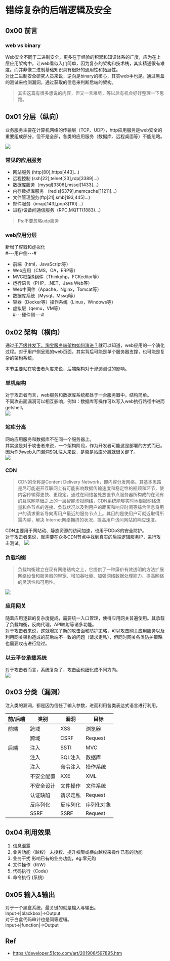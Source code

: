 # 错综复杂的后端逻辑及安全

## 0x00 前言
### web vs binary
Web安全不同于二进制安全，更多在于经验的积累和知识体系的广度，应为在上层应用架构中，让web看似入门简单，因为复杂的架构和技术栈，其实精通很有难度。而并非像二进制基础知识具有很好的通用性和拓展性。    
对比二进制安全研究人员来说，逆向是binary的核心，其实web手也是。通过黑盒的测试来检测漏洞，通过获取的信息来判断后端的架构。

>其实这篇有很多想说的内容，但又一言难尽，等以后有机会好好整理一下思路。         

## 0x01 分层（纵向）
业务服务主要在计算机网络的传输层（TCP、UDP），http应用服务是web安全的重要组成部分，但不是全部，各类的应用服务（数据库、远程桌面等）不能忽略。

![](../images/web-fc.png)
### 常见的应用服务

- 网站服务 (http[80],https[443]...)
- 远程控制 (ssh[22],telnet[23],rdp[3389]...)
- 数据库服务（mysql[3306],mssql[1433]...）
- 内存数据库服务 （redis[6379],memcache[11211]...）
- 文件管理服务(ftp[21],smb[193,445]...)
- 邮件服务（imap[143],pop3[110]...）
- 进程/设备间通信服务（RPC,MQTT(1883)...）

>Ps:不要忽略udp服务


### web应用分层
新增了容器和虚拟化      
#---用户侧---#
- 前端（html，JavaScript等）
- Web应用（CMS，OA，ERP等）
- MVC框架&组件（Thinkphp，FCKeditor等）
- 运行语言（PHP，.NET，Java Web等）
- Web中间件（Apache，Nginx，Tomcat等）
- 数据库系统（Mysql，Mssql等）
- 容器（Docker等）操作系统（Linux，Windows等）    
- 虚拟层（qemu，VM等）    
#---硬件侧---#


## 0x02 架构（横向）
通过[千万级并发下，淘宝服务端架构如何演进？](https://developer.51cto.com/art/201906/597895.htm)就可以知道，web应用的一个演化过程。对于用户侧呈现的web页面，其实背后可能是单个服务器支撑，也可能是复杂的架构系统。

本节主要站在攻击者角度来说，后端架构对于渗透测试的影响。

### 单机架构
对于攻击者而言，web服务和数据库系统都处于一台服务器中，结构简单。    
不同攻击面漏洞可以相互影响，例如：数据库写操作可以写入web执行路径中进而getshell。     
![](../images/web-arch-1.png)

### 站库分离
网站应用服务和数据库不在同一个服务器上。   
其实这是对于攻击者来说，一个架构阶段，作为开发者可能这是部署的方式而已。因为作为web入门漏洞SQL注入来说，是否是站库分离就很关键了。   
![](../images/web-arch-2.png)
### CDN
>CDN的全称是Content Delivery Network，即内容分发网络。其基本思路是尽可能避开互联网上有可能影响数据传输速度和稳定性的瓶颈和环节，使内容传输得更快、更稳定。通过在网络各处放置节点服务器所构成的在现有的互联网基础之上的一层智能虚拟网络，CDN系统能够实时地根据网络流量和各节点的连接、负载状况以及到用户的距离和响应时间等综合信息将用户的请求重新导向离用户最近的服务节点上。其目的是使用户可就近取得所需内容，解决 Internet网络拥挤的状况，提高用户访问网站的响应速度。

CDN主要用于网站动、静态资源的访问加速，也用于DDoS的安全防护。    
对于攻击者来说，就需要在众多CDN节点中找到真实的后端逻辑服务IP，进行攻击测试。
![](../images/web-arch-3.png)
### 负载均衡
>负载均衡建立在现有网络结构之上，它提供了一种廉价有效透明的方法扩展网络设备和服务器的带宽、增加吞吐量、加强网络数据处理能力、提高网络的灵活性和可用性。

![](../images/web-arch-4.png)

### 应用网关
随着应用逻辑的复杂度提成，需要统一入口管理，使得应用网关普遍使用。其承载了负载均衡，反向代理，API映射等诸多功能。   
对于攻击者来说，这就增加了新的攻击面和防护策略，可以攻击网关应用服务以及利用网关架构造成的前后端不一致的问题（请求走私），但同时网关各类防护策略也需要攻击进行绕过。

### 以云平台承载系统
对于攻击者而言，系统复杂了，攻击面也细化成不同方向。      
![](https://s3.51cto.com/oss/201906/14/97b88fa7fb4f64aecd4701b12bef38b6.jpg-wh_600x-s_2360315611.jpg)


## 0x03 分类（漏洞）


注入类的漏洞，都是因为信任了输入参数，进而利用各类表达式语言进行利用。   

| 前/后端 | 类别     | 漏洞   | 目标     |
| ------- | ---------- | -------- | ---------- |
| 前端  | 跨域     | XSS      | 浏览器  |
|         |    跨域        | CSRF     | Request    |
|     后端    | 注入     | SSTI     | MVC        |
|      |    注入        | SQL注入 | 数据库  |
|         |    注入        | 命令注入 | 操作系统 |
|         | 不安全配置 | XXE      | XML        |
|         | 不安全设计 | 文件操作 | 文件系统 |
|         | 认证缺陷 | 请求走私 | Request    |
|         | 反序列化 | 反序列化 | 序列化对象 |
|         | SSRF       | SSRF     | Request    |



## 0x04 利用效果

1. 信息泄露
2. 业务功能（越权）
未授权、提升权限或横向越权来操作已有的功能
3. 业务干扰
影响已有的业务功能，eg:零元购
4. 文件操作（R/W）
5. 代码执行（Code）
6. 命令执行 (系统)

## 0x05 输入&输出
对于一个黑盒系统，最关键的就是输入与输出。   
Input->|blackbox|->Output    
对于白盒代码审计也是同等逻辑。   
Input->|function|->Output    


## Ref

- https://developer.51cto.com/art/201906/597895.htm
